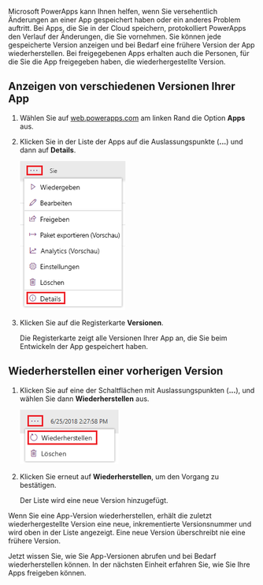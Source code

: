 Microsoft PowerApps kann Ihnen helfen, wenn Sie versehentlich Änderungen an einer App gespeichert haben oder ein anderes Problem auftritt. Bei Apps, die Sie in der Cloud speichern, protokolliert PowerApps den Verlauf der Änderungen, die Sie vornehmen. Sie können jede gespeicherte Version anzeigen und bei Bedarf eine frühere Version der App wiederherstellen. Bei freigegebenen Apps erhalten auch die Personen, für die Sie die App freigegeben haben, die wiederhergestellte Version.

## <a name="view-versions-of-your-app"></a>Anzeigen von verschiedenen Versionen Ihrer App

1. Wählen Sie auf [web.powerapps.com](http://web.powerapps.com) am linken Rand die Option **Apps** aus.

1. Klicken Sie in der Liste der Apps auf die Auslassungspunkte (**...**) und dann auf **Details**.

    ![Anzeigen von App-Versionen](../media/powerapps-versions-details2.png)

1. Klicken Sie auf die Registerkarte **Versionen**.

    Die Registerkarte zeigt alle Versionen Ihrer App an, die Sie beim Entwickeln der App gespeichert haben.

## <a name="restore-a-previous-version"></a>Wiederherstellen einer vorherigen Version

1. Klicken Sie auf eine der Schaltflächen mit Auslassungspunkten (**...**), und wählen Sie dann **Wiederherstellen** aus.

    ![Version wiederherstellen](../media/restore-version.png)

1. Klicken Sie erneut auf **Wiederherstellen**, um den Vorgang zu bestätigen.

    Der Liste wird eine neue Version hinzugefügt.

Wenn Sie eine App-Version wiederherstellen, erhält die zuletzt wiederhergestellte Version eine neue, inkrementierte Versionsnummer und wird oben in der Liste angezeigt. Eine neue Version überschreibt nie eine frühere Version.

Jetzt wissen Sie, wie Sie App-Versionen abrufen und bei Bedarf wiederherstellen können. In der nächsten Einheit erfahren Sie, wie Sie Ihre Apps freigeben können.